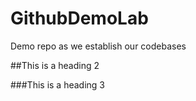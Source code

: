 # GithubDemoLab

Demo repo as we establish our codebases

##This is a heading 2

###This is a heading 3
